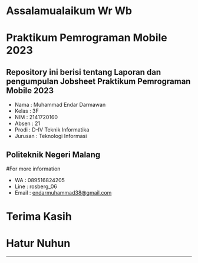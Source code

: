 # **Assalamualaikum Wr Wb** 
# Praktikum Pemrograman Mobile 2023

## **Repository ini berisi tentang Laporan dan pengumpulan Jobsheet Praktikum Pemrograman Mobile 2023**

- Nama    : Muhammad Endar Darmawan
- Kelas   : 3F
- NIM     : 2141720160
- Absen   : 21
- Prodi   : D-IV Teknik Informatika
- Jurusan : Teknologi Informasi

## Politeknik Negeri Malang

#For more information
- WA    : 089516824205
- Line  : rosberg_06
- Email : endarmuhammad38@gmail.com

# Terima Kasih
# Hatur Nuhun
--------------